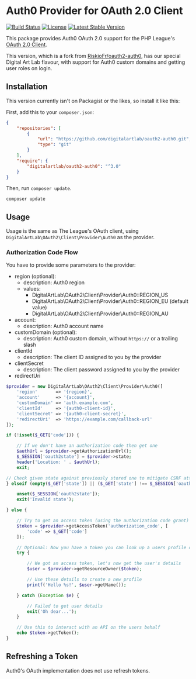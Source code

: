# Auth0 Provider for OAuth 2.0 Client

[![Build Status](https://travis-ci.org/digitalartlab/oauth2-auth0.svg?branch=master)](https://travis-ci.org/digitalartlab/oauth2-auth0)
[![License](https://img.shields.io/github/license/digitalartlab/oauth2-auth0.svg)](https://github.com/digitalartlab/oauth2-auth0/blob/master/LICENSE)
[![Latest Stable Version](https://img.shields.io/github/release/digitalartlab/oauth2-auth0.svg)](https://github.com/digitalartlab/oauth2-auth0/releases)

This package provides Auth0 OAuth 2.0 support for the PHP League's [OAuth 2.0 Client](https://github.com/thephpleague/oauth2-client).

This version, which is a fork from [RiskioFr/oauth2-auth0](https://github.com/RiskioFr/oauth2-auth0), has our special Digital Art Lab flavour, with support for Auth0 custom domains and getting user roles on login.

## Installation

This version currently isn't on Packagist or the likes, so install it like this:

First, add this to your `composer.json`:
```json
{
    "repositories": [
        {
            "url": "https://github.com/digitalartlab/oauth2-auth0.git",
            "type": "git"
        }
    ],
    "require": {
        "digitalartlab/oauth2-auth0": "^3.0"
    }
}
```

Then, run `composer update`.

```
composer update
```

## Usage

Usage is the same as The League's OAuth client, using `DigitalArtLab\OAuth2\Client\Provider\Auth0` as the provider.

### Authorization Code Flow

You have to provide some parameters to the provider:

- region (optional):
   - description: Auth0 region
   - values:
      - DigitalArtLab\OAuth2\Client\Provider\Auth0::REGION_US
      - DigitalArtLab\OAuth2\Client\Provider\Auth0::REGION_EU (default value)
      - DigitalArtLab\OAuth2\Client\Provider\Auth0::REGION_AU
- account:
   - description: Auth0 account name
- customDomain (optional):
    - description: Auth0 custom domain, without `https://` or a trailing slash
- clientId
   - description: The client ID assigned to you by the provider
- clientSecret
   - description: The client password assigned to you by the provider
- redirectUri

```php
$provider = new DigitalArtLab\OAuth2\Client\Provider\Auth0([
    'region'       => '{region}',
    'account'      => '{account}',
    'customDomain' => 'auth.example.com',
    'clientId'     => '{auth0-client-id}',
    'clientSecret' => '{auth0-client-secret}',
    'redirectUri'  => 'https://example.com/callback-url'
]);

if (!isset($_GET['code'])) {

    // If we don't have an authorization code then get one
    $authUrl = $provider->getAuthorizationUrl();
    $_SESSION['oauth2state'] = $provider->state;
    header('Location: ' . $authUrl);
    exit;

// Check given state against previously stored one to mitigate CSRF attack
} elseif (empty($_GET['state']) || ($_GET['state'] !== $_SESSION['oauth2state'])) {

    unset($_SESSION['oauth2state']);
    exit('Invalid state');

} else {

    // Try to get an access token (using the authorization code grant)
    $token = $provider->getAccessToken('authorization_code', [
        'code' => $_GET['code']
    ]);

    // Optional: Now you have a token you can look up a users profile data
    try {

        // We got an access token, let's now get the user's details
        $user = $provider->getResourceOwner($token);

        // Use these details to create a new profile
        printf('Hello %s!', $user->getName());

    } catch (Exception $e) {

        // Failed to get user details
        exit('Oh dear...');
    }

    // Use this to interact with an API on the users behalf
    echo $token->getToken();
}
```

## Refreshing a Token

Auth0's OAuth implementation does not use refresh tokens.
